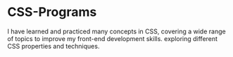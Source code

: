 # CSS-Programs
I have learned and practiced many concepts in CSS, covering a wide range of topics to improve my front-end development skills. exploring different CSS properties and techniques.
